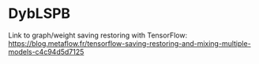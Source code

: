 # DybLSPB

Link to graph/weight saving restoring with TensorFlow:
https://blog.metaflow.fr/tensorflow-saving-restoring-and-mixing-multiple-models-c4c94d5d7125
